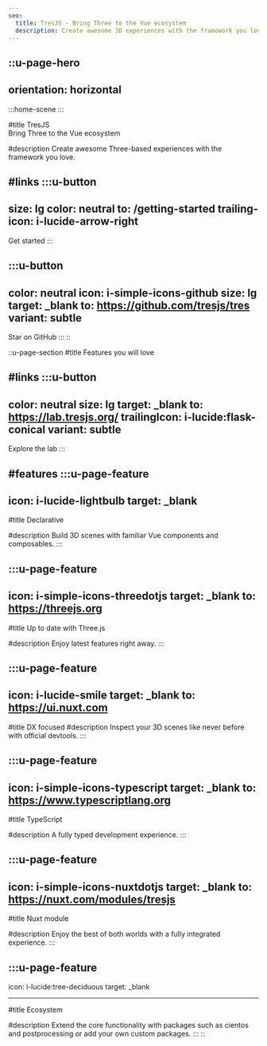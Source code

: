 ```yaml
---
seo:
  title: TresJS - Bring Three to the Vue ecosystem
  description: Create awesome 3D experiences with the framework you love.
---
```


::u-page-hero
---
orientation: horizontal
---
  :::home-scene
  :::

#title
<span class="text-primary-300">TresJS</span> \
Bring Three to the Vue ecosystem

#description
Create awesome Three-based experiences with the framework you love.

#links
  :::u-button
  ---
  size: lg
  color: neutral
  to: /getting-started
  trailing-icon: i-lucide-arrow-right
  ---
  Get started
  :::

  :::u-button
  ---
  color: neutral
  icon: i-simple-icons-github
  size: lg
  target: _blank
  to: https://github.com/tresjs/tres
  variant: subtle
  ---
  Star on GitHub
  :::
::

::u-page-section
#title
Features you will love

#links
  :::u-button
  ---
  color: neutral
  size: lg
  target: _blank
  to: https://lab.tresjs.org/
  trailingIcon: i-lucide:flask-conical
  variant: subtle
  ---
  Explore the lab
  :::

#features
  :::u-page-feature
  ---
  icon: i-lucide-lightbulb
  target: _blank
  ---
  #title
  Declarative

  #description
  Build 3D scenes with familiar Vue components and composables.
  :::

  :::u-page-feature
  ---
  icon: i-simple-icons-threedotjs
  target: _blank
  to: https://threejs.org
  ---
  #title
  Up to date with Three.js

  #description
  Enjoy latest features right away.
  :::

  :::u-page-feature
  ---
  icon: i-lucide-smile
  target: _blank
  to: https://ui.nuxt.com
  ---
  #title
  DX focused
  #description
  Inspect your 3D scenes like never before with official devtools.
  :::

  :::u-page-feature
  ---
  icon: i-simple-icons-typescript
  target: _blank
  to: https://www.typescriptlang.org
  ---
  #title
  TypeScript

  #description
  A fully typed development experience.
  :::

  :::u-page-feature
  ---
  icon: i-simple-icons-nuxtdotjs
  target: _blank
  to: https://nuxt.com/modules/tresjs
  ---
  #title
  Nuxt module

  #description
  Enjoy the best of both worlds with a fully integrated experience.
  :::

  :::u-page-feature
  ---
  icon: i-lucide:tree-deciduous
  target: _blank

  ---
  #title
  Ecosystem

  #description
  Extend the core functionality with packages such as cientos and postprocessing or add your own custom packages.
  :::
::
